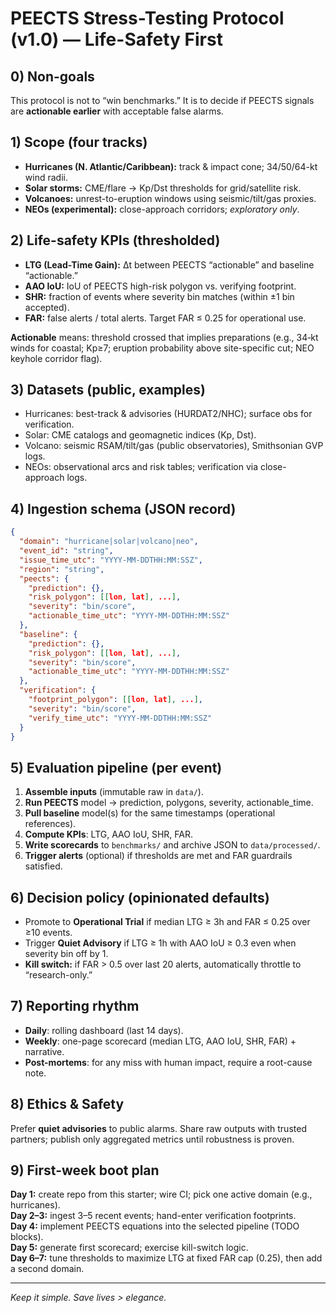 
# PEECTS Stress-Testing Protocol (v1.0) — Life-Safety First

## 0) Non-goals
This protocol is not to “win benchmarks.” It is to decide if PEECTS signals are **actionable earlier** with acceptable false alarms.

## 1) Scope (four tracks)
- **Hurricanes (N. Atlantic/Caribbean):** track & impact cone; 34/50/64-kt wind radii.
- **Solar storms:** CME/flare → Kp/Dst thresholds for grid/satellite risk.
- **Volcanoes:** unrest-to-eruption windows using seismic/tilt/gas proxies.
- **NEOs (experimental):** close-approach corridors; *exploratory only*.

## 2) Life-safety KPIs (thresholded)
- **LTG (Lead-Time Gain):** Δt between PEECTS “actionable” and baseline “actionable.”
- **AAO IoU:** IoU of PEECTS high-risk polygon vs. verifying footprint.
- **SHR:** fraction of events where severity bin matches (within ±1 bin accepted).
- **FAR:** false alerts / total alerts. Target FAR ≤ 0.25 for operational use.

**Actionable** means: threshold crossed that implies preparations (e.g., 34‑kt winds for coastal; Kp≥7; eruption probability above site-specific cut; NEO keyhole corridor flag).

## 3) Datasets (public, examples)
- Hurricanes: best-track & advisories (HURDAT2/NHC); surface obs for verification.
- Solar: CME catalogs and geomagnetic indices (Kp, Dst).
- Volcano: seismic RSAM/tilt/gas (public observatories), Smithsonian GVP logs.
- NEOs: observational arcs and risk tables; verification via close-approach logs.

## 4) Ingestion schema (JSON record)
```json
{
  "domain": "hurricane|solar|volcano|neo",
  "event_id": "string",
  "issue_time_utc": "YYYY-MM-DDTHH:MM:SSZ",
  "region": "string",
  "peects": {
    "prediction": {},
    "risk_polygon": [[lon, lat], ...],
    "severity": "bin/score",
    "actionable_time_utc": "YYYY-MM-DDTHH:MM:SSZ"
  },
  "baseline": {
    "prediction": {},
    "risk_polygon": [[lon, lat], ...],
    "severity": "bin/score",
    "actionable_time_utc": "YYYY-MM-DDTHH:MM:SSZ"
  },
  "verification": {
    "footprint_polygon": [[lon, lat], ...],
    "severity": "bin/score",
    "verify_time_utc": "YYYY-MM-DDTHH:MM:SSZ"
  }
}
```

## 5) Evaluation pipeline (per event)
1. **Assemble inputs** (immutable raw in `data/`).
2. **Run PEECTS** model → prediction, polygons, severity, actionable_time.
3. **Pull baseline** model(s) for the same timestamps (operational references).
4. **Compute KPIs**: LTG, AAO IoU, SHR, FAR.
5. **Write scorecards** to `benchmarks/` and archive JSON to `data/processed/`.
6. **Trigger alerts** (optional) if thresholds are met and FAR guardrails satisfied.

## 6) Decision policy (opinionated defaults)
- Promote to **Operational Trial** if median LTG ≥ 3h and FAR ≤ 0.25 over ≥10 events.
- Trigger **Quiet Advisory** if LTG ≥ 1h with AAO IoU ≥ 0.3 even when severity bin off by 1.
- **Kill switch:** if FAR > 0.5 over last 20 alerts, automatically throttle to “research-only.”

## 7) Reporting rhythm
- **Daily**: rolling dashboard (last 14 days).
- **Weekly**: one-page scorecard (median LTG, AAO IoU, SHR, FAR) + narrative.
- **Post-mortems**: for any miss with human impact, require a root-cause note.

## 8) Ethics & Safety
Prefer **quiet advisories** to public alarms. Share raw outputs with trusted partners; publish only aggregated metrics until robustness is proven.

## 9) First-week boot plan
**Day 1:** create repo from this starter; wire CI; pick one active domain (e.g., hurricanes).  
**Day 2–3:** ingest 3–5 recent events; hand-enter verification footprints.  
**Day 4:** implement PEECTS equations into the selected pipeline (TODO blocks).  
**Day 5:** generate first scorecard; exercise kill-switch logic.  
**Day 6–7:** tune thresholds to maximize LTG at fixed FAR cap (0.25), then add a second domain.

---

*Keep it simple. Save lives > elegance.*
